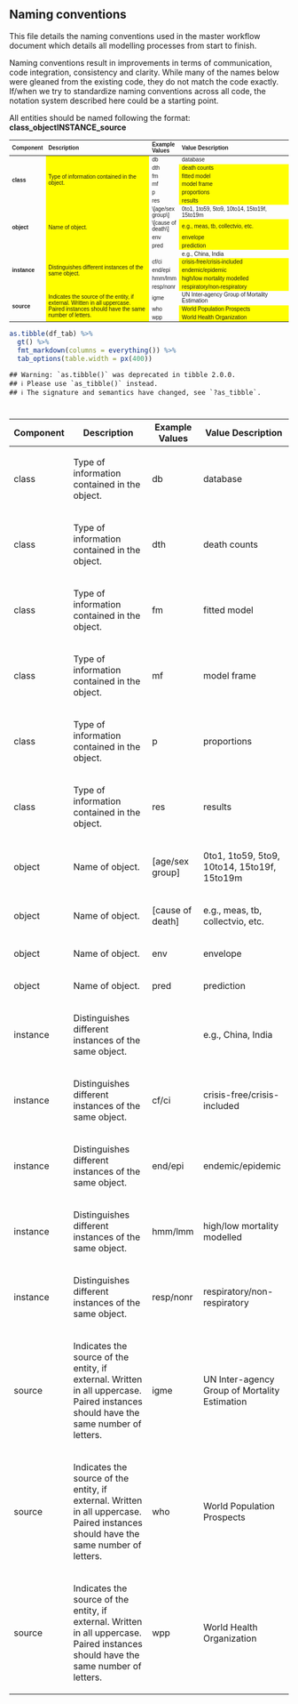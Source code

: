 ## Naming conventions

This file details the naming conventions used in the master workflow
document which details all modelling processes from start to finish.

Naming conventions result in improvements in terms of communication,
code integration, consistency and clarity. While many of the names below
were gleaned from the existing code, they do not match the code exactly.
If/when we try to standardize naming conventions across all code, the
notation system described here could be a starting point.

All entities should be named following the format:
**class_objectINSTANCE_source**

<table class=" lightable-paper" style="font-size: 10px; font-family: &quot;Arial Narrow&quot;, arial, helvetica, sans-serif; width: auto !important; margin-left: auto; margin-right: auto;">
<thead>
<tr>
<th style="text-align:left;">
Component
</th>
<th style="text-align:left;">
Description
</th>
<th style="text-align:left;">
Example Values
</th>
<th style="text-align:left;">
Value Description
</th>
</tr>
</thead>
<tbody>
<tr>
<td style="text-align:left;font-weight: bold;vertical-align: middle !important;" rowspan="6">
class
</td>
<td style="text-align:left;vertical-align: middle !important;width: 30em; background-color: yellow !important;" rowspan="6">
Type of information contained in the object.
</td>
<td style="text-align:left;">
db
</td>
<td style="text-align:left;">
database
</td>
</tr>
<tr>
<td style="text-align:left;">
dth
</td>
<td style="text-align:left;width: 30em; background-color: yellow !important;">
death counts
</td>
</tr>
<tr>
<td style="text-align:left;">
fm
</td>
<td style="text-align:left;width: 30em; background-color: yellow !important;">
fitted model
</td>
</tr>
<tr>
<td style="text-align:left;">
mf
</td>
<td style="text-align:left;width: 30em; background-color: yellow !important;">
model frame
</td>
</tr>
<tr>
<td style="text-align:left;">
p
</td>
<td style="text-align:left;width: 30em; background-color: yellow !important;">
proportions
</td>
</tr>
<tr>
<td style="text-align:left;">
res
</td>
<td style="text-align:left;width: 30em; background-color: yellow !important;">
results
</td>
</tr>
<tr>
<td style="text-align:left;font-weight: bold;vertical-align: middle !important;" rowspan="4">
object
</td>
<td style="text-align:left;vertical-align: middle !important;width: 30em; background-color: yellow !important;" rowspan="4">
Name of object.
</td>
<td style="text-align:left;">
\[age/sex group\]
</td>
<td style="text-align:left;">
0to1, 1to59, 5to9, 10to14, 15to19f, 15to19m
</td>
</tr>
<tr>
<td style="text-align:left;">
\[cause of death\]
</td>
<td style="text-align:left;width: 30em; background-color: yellow !important;">
e.g., meas, tb, collectvio, etc.
</td>
</tr>
<tr>
<td style="text-align:left;">
env
</td>
<td style="text-align:left;width: 30em; background-color: yellow !important;">
envelope
</td>
</tr>
<tr>
<td style="text-align:left;">
pred
</td>
<td style="text-align:left;width: 30em; background-color: yellow !important;">
prediction
</td>
</tr>
<tr>
<td style="text-align:left;font-weight: bold;vertical-align: middle !important;" rowspan="5">
instance
</td>
<td style="text-align:left;vertical-align: middle !important;width: 30em; background-color: yellow !important;" rowspan="5">
Distinguishes different instances of the same object.
</td>
<td style="text-align:left;">
<country> </country>
</td>
<td style="text-align:left;">
e.g., China, India
</td>
</tr>
<tr>
<td style="text-align:left;">
cf/ci
</td>
<td style="text-align:left;width: 30em; background-color: yellow !important;">
crisis-free/crisis-included
</td>
</tr>
<tr>
<td style="text-align:left;">
end/epi
</td>
<td style="text-align:left;width: 30em; background-color: yellow !important;">
endemic/epidemic
</td>
</tr>
<tr>
<td style="text-align:left;">
hmm/lmm
</td>
<td style="text-align:left;width: 30em; background-color: yellow !important;">
high/low mortality modelled
</td>
</tr>
<tr>
<td style="text-align:left;">
resp/nonr
</td>
<td style="text-align:left;width: 30em; background-color: yellow !important;">
respiratory/non-respiratory
</td>
</tr>
<tr>
<td style="text-align:left;font-weight: bold;vertical-align: middle !important;" rowspan="3">
source
</td>
<td style="text-align:left;vertical-align: middle !important;width: 30em; background-color: yellow !important;" rowspan="3">
Indicates the source of the entity, if external. Written in all
uppercase. Paired instances should have the same number of letters.
</td>
<td style="text-align:left;">
igme
</td>
<td style="text-align:left;">
UN Inter-agency Group of Mortality Estimation
</td>
</tr>
<tr>
<td style="text-align:left;">
who
</td>
<td style="text-align:left;width: 30em; background-color: yellow !important;">
World Population Prospects
</td>
</tr>
<tr>
<td style="text-align:left;">
wpp
</td>
<td style="text-align:left;width: 30em; background-color: yellow !important;">
World Health Organization
</td>
</tr>
</tbody>
</table>

``` r
as.tibble(df_tab) %>%
  gt() %>%
  fmt_markdown(columns = everything()) %>%
  tab_options(table.width = px(400))
```

    ## Warning: `as.tibble()` was deprecated in tibble 2.0.0.
    ## ℹ Please use `as_tibble()` instead.
    ## ℹ The signature and semantics have changed, see `?as_tibble`.

<div id="lapgagalhh" style="padding-left:0px;padding-right:0px;padding-top:10px;padding-bottom:10px;overflow-x:auto;overflow-y:auto;width:auto;height:auto;">
<style>html {
  font-family: -apple-system, BlinkMacSystemFont, 'Segoe UI', Roboto, Oxygen, Ubuntu, Cantarell, 'Helvetica Neue', 'Fira Sans', 'Droid Sans', Arial, sans-serif;
}

#lapgagalhh .gt_table {
  display: table;
  border-collapse: collapse;
  margin-left: auto;
  margin-right: auto;
  color: #333333;
  font-size: 16px;
  font-weight: normal;
  font-style: normal;
  background-color: #FFFFFF;
  width: 400px;
  border-top-style: solid;
  border-top-width: 2px;
  border-top-color: #A8A8A8;
  border-right-style: none;
  border-right-width: 2px;
  border-right-color: #D3D3D3;
  border-bottom-style: solid;
  border-bottom-width: 2px;
  border-bottom-color: #A8A8A8;
  border-left-style: none;
  border-left-width: 2px;
  border-left-color: #D3D3D3;
}

#lapgagalhh .gt_heading {
  background-color: #FFFFFF;
  text-align: center;
  border-bottom-color: #FFFFFF;
  border-left-style: none;
  border-left-width: 1px;
  border-left-color: #D3D3D3;
  border-right-style: none;
  border-right-width: 1px;
  border-right-color: #D3D3D3;
}

#lapgagalhh .gt_caption {
  padding-top: 4px;
  padding-bottom: 4px;
}

#lapgagalhh .gt_title {
  color: #333333;
  font-size: 125%;
  font-weight: initial;
  padding-top: 4px;
  padding-bottom: 4px;
  padding-left: 5px;
  padding-right: 5px;
  border-bottom-color: #FFFFFF;
  border-bottom-width: 0;
}

#lapgagalhh .gt_subtitle {
  color: #333333;
  font-size: 85%;
  font-weight: initial;
  padding-top: 0;
  padding-bottom: 6px;
  padding-left: 5px;
  padding-right: 5px;
  border-top-color: #FFFFFF;
  border-top-width: 0;
}

#lapgagalhh .gt_bottom_border {
  border-bottom-style: solid;
  border-bottom-width: 2px;
  border-bottom-color: #D3D3D3;
}

#lapgagalhh .gt_col_headings {
  border-top-style: solid;
  border-top-width: 2px;
  border-top-color: #D3D3D3;
  border-bottom-style: solid;
  border-bottom-width: 2px;
  border-bottom-color: #D3D3D3;
  border-left-style: none;
  border-left-width: 1px;
  border-left-color: #D3D3D3;
  border-right-style: none;
  border-right-width: 1px;
  border-right-color: #D3D3D3;
}

#lapgagalhh .gt_col_heading {
  color: #333333;
  background-color: #FFFFFF;
  font-size: 100%;
  font-weight: normal;
  text-transform: inherit;
  border-left-style: none;
  border-left-width: 1px;
  border-left-color: #D3D3D3;
  border-right-style: none;
  border-right-width: 1px;
  border-right-color: #D3D3D3;
  vertical-align: bottom;
  padding-top: 5px;
  padding-bottom: 6px;
  padding-left: 5px;
  padding-right: 5px;
  overflow-x: hidden;
}

#lapgagalhh .gt_column_spanner_outer {
  color: #333333;
  background-color: #FFFFFF;
  font-size: 100%;
  font-weight: normal;
  text-transform: inherit;
  padding-top: 0;
  padding-bottom: 0;
  padding-left: 4px;
  padding-right: 4px;
}

#lapgagalhh .gt_column_spanner_outer:first-child {
  padding-left: 0;
}

#lapgagalhh .gt_column_spanner_outer:last-child {
  padding-right: 0;
}

#lapgagalhh .gt_column_spanner {
  border-bottom-style: solid;
  border-bottom-width: 2px;
  border-bottom-color: #D3D3D3;
  vertical-align: bottom;
  padding-top: 5px;
  padding-bottom: 5px;
  overflow-x: hidden;
  display: inline-block;
  width: 100%;
}

#lapgagalhh .gt_group_heading {
  padding-top: 8px;
  padding-bottom: 8px;
  padding-left: 5px;
  padding-right: 5px;
  color: #333333;
  background-color: #FFFFFF;
  font-size: 100%;
  font-weight: initial;
  text-transform: inherit;
  border-top-style: solid;
  border-top-width: 2px;
  border-top-color: #D3D3D3;
  border-bottom-style: solid;
  border-bottom-width: 2px;
  border-bottom-color: #D3D3D3;
  border-left-style: none;
  border-left-width: 1px;
  border-left-color: #D3D3D3;
  border-right-style: none;
  border-right-width: 1px;
  border-right-color: #D3D3D3;
  vertical-align: middle;
  text-align: left;
}

#lapgagalhh .gt_empty_group_heading {
  padding: 0.5px;
  color: #333333;
  background-color: #FFFFFF;
  font-size: 100%;
  font-weight: initial;
  border-top-style: solid;
  border-top-width: 2px;
  border-top-color: #D3D3D3;
  border-bottom-style: solid;
  border-bottom-width: 2px;
  border-bottom-color: #D3D3D3;
  vertical-align: middle;
}

#lapgagalhh .gt_from_md > :first-child {
  margin-top: 0;
}

#lapgagalhh .gt_from_md > :last-child {
  margin-bottom: 0;
}

#lapgagalhh .gt_row {
  padding-top: 8px;
  padding-bottom: 8px;
  padding-left: 5px;
  padding-right: 5px;
  margin: 10px;
  border-top-style: solid;
  border-top-width: 1px;
  border-top-color: #D3D3D3;
  border-left-style: none;
  border-left-width: 1px;
  border-left-color: #D3D3D3;
  border-right-style: none;
  border-right-width: 1px;
  border-right-color: #D3D3D3;
  vertical-align: middle;
  overflow-x: hidden;
}

#lapgagalhh .gt_stub {
  color: #333333;
  background-color: #FFFFFF;
  font-size: 100%;
  font-weight: initial;
  text-transform: inherit;
  border-right-style: solid;
  border-right-width: 2px;
  border-right-color: #D3D3D3;
  padding-left: 5px;
  padding-right: 5px;
}

#lapgagalhh .gt_stub_row_group {
  color: #333333;
  background-color: #FFFFFF;
  font-size: 100%;
  font-weight: initial;
  text-transform: inherit;
  border-right-style: solid;
  border-right-width: 2px;
  border-right-color: #D3D3D3;
  padding-left: 5px;
  padding-right: 5px;
  vertical-align: top;
}

#lapgagalhh .gt_row_group_first td {
  border-top-width: 2px;
}

#lapgagalhh .gt_summary_row {
  color: #333333;
  background-color: #FFFFFF;
  text-transform: inherit;
  padding-top: 8px;
  padding-bottom: 8px;
  padding-left: 5px;
  padding-right: 5px;
}

#lapgagalhh .gt_first_summary_row {
  border-top-style: solid;
  border-top-color: #D3D3D3;
}

#lapgagalhh .gt_first_summary_row.thick {
  border-top-width: 2px;
}

#lapgagalhh .gt_last_summary_row {
  padding-top: 8px;
  padding-bottom: 8px;
  padding-left: 5px;
  padding-right: 5px;
  border-bottom-style: solid;
  border-bottom-width: 2px;
  border-bottom-color: #D3D3D3;
}

#lapgagalhh .gt_grand_summary_row {
  color: #333333;
  background-color: #FFFFFF;
  text-transform: inherit;
  padding-top: 8px;
  padding-bottom: 8px;
  padding-left: 5px;
  padding-right: 5px;
}

#lapgagalhh .gt_first_grand_summary_row {
  padding-top: 8px;
  padding-bottom: 8px;
  padding-left: 5px;
  padding-right: 5px;
  border-top-style: double;
  border-top-width: 6px;
  border-top-color: #D3D3D3;
}

#lapgagalhh .gt_striped {
  background-color: rgba(128, 128, 128, 0.05);
}

#lapgagalhh .gt_table_body {
  border-top-style: solid;
  border-top-width: 2px;
  border-top-color: #D3D3D3;
  border-bottom-style: solid;
  border-bottom-width: 2px;
  border-bottom-color: #D3D3D3;
}

#lapgagalhh .gt_footnotes {
  color: #333333;
  background-color: #FFFFFF;
  border-bottom-style: none;
  border-bottom-width: 2px;
  border-bottom-color: #D3D3D3;
  border-left-style: none;
  border-left-width: 2px;
  border-left-color: #D3D3D3;
  border-right-style: none;
  border-right-width: 2px;
  border-right-color: #D3D3D3;
}

#lapgagalhh .gt_footnote {
  margin: 0px;
  font-size: 90%;
  padding-left: 4px;
  padding-right: 4px;
  padding-left: 5px;
  padding-right: 5px;
}

#lapgagalhh .gt_sourcenotes {
  color: #333333;
  background-color: #FFFFFF;
  border-bottom-style: none;
  border-bottom-width: 2px;
  border-bottom-color: #D3D3D3;
  border-left-style: none;
  border-left-width: 2px;
  border-left-color: #D3D3D3;
  border-right-style: none;
  border-right-width: 2px;
  border-right-color: #D3D3D3;
}

#lapgagalhh .gt_sourcenote {
  font-size: 90%;
  padding-top: 4px;
  padding-bottom: 4px;
  padding-left: 5px;
  padding-right: 5px;
}

#lapgagalhh .gt_left {
  text-align: left;
}

#lapgagalhh .gt_center {
  text-align: center;
}

#lapgagalhh .gt_right {
  text-align: right;
  font-variant-numeric: tabular-nums;
}

#lapgagalhh .gt_font_normal {
  font-weight: normal;
}

#lapgagalhh .gt_font_bold {
  font-weight: bold;
}

#lapgagalhh .gt_font_italic {
  font-style: italic;
}

#lapgagalhh .gt_super {
  font-size: 65%;
}

#lapgagalhh .gt_footnote_marks {
  font-style: italic;
  font-weight: normal;
  font-size: 75%;
  vertical-align: 0.4em;
}

#lapgagalhh .gt_asterisk {
  font-size: 100%;
  vertical-align: 0;
}

#lapgagalhh .gt_indent_1 {
  text-indent: 5px;
}

#lapgagalhh .gt_indent_2 {
  text-indent: 10px;
}

#lapgagalhh .gt_indent_3 {
  text-indent: 15px;
}

#lapgagalhh .gt_indent_4 {
  text-indent: 20px;
}

#lapgagalhh .gt_indent_5 {
  text-indent: 25px;
}
</style>
<table class="gt_table">
  
  <thead class="gt_col_headings">
    <tr>
      <th class="gt_col_heading gt_columns_bottom_border gt_left" rowspan="1" colspan="1" scope="col" id="Component">Component</th>
      <th class="gt_col_heading gt_columns_bottom_border gt_left" rowspan="1" colspan="1" scope="col" id="Description">Description</th>
      <th class="gt_col_heading gt_columns_bottom_border gt_left" rowspan="1" colspan="1" scope="col" id="Example Values">Example Values</th>
      <th class="gt_col_heading gt_columns_bottom_border gt_left" rowspan="1" colspan="1" scope="col" id="Value Description">Value Description</th>
    </tr>
  </thead>
  <tbody class="gt_table_body">
    <tr><td headers="Component" class="gt_row gt_left"><div class='gt_from_md'><p>class</p>
</div></td>
<td headers="Description" class="gt_row gt_left"><div class='gt_from_md'><p>Type of information contained in the object.</p>
</div></td>
<td headers="Example Values" class="gt_row gt_left"><div class='gt_from_md'><p>db</p>
</div></td>
<td headers="Value Description" class="gt_row gt_left"><div class='gt_from_md'><p>database</p>
</div></td></tr>
    <tr><td headers="Component" class="gt_row gt_left"><div class='gt_from_md'><p>class</p>
</div></td>
<td headers="Description" class="gt_row gt_left"><div class='gt_from_md'><p>Type of information contained in the object.</p>
</div></td>
<td headers="Example Values" class="gt_row gt_left"><div class='gt_from_md'><p>dth</p>
</div></td>
<td headers="Value Description" class="gt_row gt_left"><div class='gt_from_md'><p>death counts</p>
</div></td></tr>
    <tr><td headers="Component" class="gt_row gt_left"><div class='gt_from_md'><p>class</p>
</div></td>
<td headers="Description" class="gt_row gt_left"><div class='gt_from_md'><p>Type of information contained in the object.</p>
</div></td>
<td headers="Example Values" class="gt_row gt_left"><div class='gt_from_md'><p>fm</p>
</div></td>
<td headers="Value Description" class="gt_row gt_left"><div class='gt_from_md'><p>fitted model</p>
</div></td></tr>
    <tr><td headers="Component" class="gt_row gt_left"><div class='gt_from_md'><p>class</p>
</div></td>
<td headers="Description" class="gt_row gt_left"><div class='gt_from_md'><p>Type of information contained in the object.</p>
</div></td>
<td headers="Example Values" class="gt_row gt_left"><div class='gt_from_md'><p>mf</p>
</div></td>
<td headers="Value Description" class="gt_row gt_left"><div class='gt_from_md'><p>model frame</p>
</div></td></tr>
    <tr><td headers="Component" class="gt_row gt_left"><div class='gt_from_md'><p>class</p>
</div></td>
<td headers="Description" class="gt_row gt_left"><div class='gt_from_md'><p>Type of information contained in the object.</p>
</div></td>
<td headers="Example Values" class="gt_row gt_left"><div class='gt_from_md'><p>p</p>
</div></td>
<td headers="Value Description" class="gt_row gt_left"><div class='gt_from_md'><p>proportions</p>
</div></td></tr>
    <tr><td headers="Component" class="gt_row gt_left"><div class='gt_from_md'><p>class</p>
</div></td>
<td headers="Description" class="gt_row gt_left"><div class='gt_from_md'><p>Type of information contained in the object.</p>
</div></td>
<td headers="Example Values" class="gt_row gt_left"><div class='gt_from_md'><p>res</p>
</div></td>
<td headers="Value Description" class="gt_row gt_left"><div class='gt_from_md'><p>results</p>
</div></td></tr>
    <tr><td headers="Component" class="gt_row gt_left"><div class='gt_from_md'><p>object</p>
</div></td>
<td headers="Description" class="gt_row gt_left"><div class='gt_from_md'><p>Name of object.</p>
</div></td>
<td headers="Example Values" class="gt_row gt_left"><div class='gt_from_md'><p>[age/sex group]</p>
</div></td>
<td headers="Value Description" class="gt_row gt_left"><div class='gt_from_md'><p>0to1, 1to59, 5to9, 10to14, 15to19f, 15to19m</p>
</div></td></tr>
    <tr><td headers="Component" class="gt_row gt_left"><div class='gt_from_md'><p>object</p>
</div></td>
<td headers="Description" class="gt_row gt_left"><div class='gt_from_md'><p>Name of object.</p>
</div></td>
<td headers="Example Values" class="gt_row gt_left"><div class='gt_from_md'><p>[cause of death]</p>
</div></td>
<td headers="Value Description" class="gt_row gt_left"><div class='gt_from_md'><p>e.g., meas, tb, collectvio, etc.</p>
</div></td></tr>
    <tr><td headers="Component" class="gt_row gt_left"><div class='gt_from_md'><p>object</p>
</div></td>
<td headers="Description" class="gt_row gt_left"><div class='gt_from_md'><p>Name of object.</p>
</div></td>
<td headers="Example Values" class="gt_row gt_left"><div class='gt_from_md'><p>env</p>
</div></td>
<td headers="Value Description" class="gt_row gt_left"><div class='gt_from_md'><p>envelope</p>
</div></td></tr>
    <tr><td headers="Component" class="gt_row gt_left"><div class='gt_from_md'><p>object</p>
</div></td>
<td headers="Description" class="gt_row gt_left"><div class='gt_from_md'><p>Name of object.</p>
</div></td>
<td headers="Example Values" class="gt_row gt_left"><div class='gt_from_md'><p>pred</p>
</div></td>
<td headers="Value Description" class="gt_row gt_left"><div class='gt_from_md'><p>prediction</p>
</div></td></tr>
    <tr><td headers="Component" class="gt_row gt_left"><div class='gt_from_md'><p>instance</p>
</div></td>
<td headers="Description" class="gt_row gt_left"><div class='gt_from_md'><p>Distinguishes different instances of the same object.</p>
</div></td>
<td headers="Example Values" class="gt_row gt_left"><div class='gt_from_md'><country>
</div></td>
<td headers="Value Description" class="gt_row gt_left"><div class='gt_from_md'><p>e.g., China, India</p>
</div></td></tr>
    <tr><td headers="Component" class="gt_row gt_left"><div class='gt_from_md'><p>instance</p>
</div></td>
<td headers="Description" class="gt_row gt_left"><div class='gt_from_md'><p>Distinguishes different instances of the same object.</p>
</div></td>
<td headers="Example Values" class="gt_row gt_left"><div class='gt_from_md'><p>cf/ci</p>
</div></td>
<td headers="Value Description" class="gt_row gt_left"><div class='gt_from_md'><p>crisis-free/crisis-included</p>
</div></td></tr>
    <tr><td headers="Component" class="gt_row gt_left"><div class='gt_from_md'><p>instance</p>
</div></td>
<td headers="Description" class="gt_row gt_left"><div class='gt_from_md'><p>Distinguishes different instances of the same object.</p>
</div></td>
<td headers="Example Values" class="gt_row gt_left"><div class='gt_from_md'><p>end/epi</p>
</div></td>
<td headers="Value Description" class="gt_row gt_left"><div class='gt_from_md'><p>endemic/epidemic</p>
</div></td></tr>
    <tr><td headers="Component" class="gt_row gt_left"><div class='gt_from_md'><p>instance</p>
</div></td>
<td headers="Description" class="gt_row gt_left"><div class='gt_from_md'><p>Distinguishes different instances of the same object.</p>
</div></td>
<td headers="Example Values" class="gt_row gt_left"><div class='gt_from_md'><p>hmm/lmm</p>
</div></td>
<td headers="Value Description" class="gt_row gt_left"><div class='gt_from_md'><p>high/low mortality modelled</p>
</div></td></tr>
    <tr><td headers="Component" class="gt_row gt_left"><div class='gt_from_md'><p>instance</p>
</div></td>
<td headers="Description" class="gt_row gt_left"><div class='gt_from_md'><p>Distinguishes different instances of the same object.</p>
</div></td>
<td headers="Example Values" class="gt_row gt_left"><div class='gt_from_md'><p>resp/nonr</p>
</div></td>
<td headers="Value Description" class="gt_row gt_left"><div class='gt_from_md'><p>respiratory/non-respiratory</p>
</div></td></tr>
    <tr><td headers="Component" class="gt_row gt_left"><div class='gt_from_md'><p>source</p>
</div></td>
<td headers="Description" class="gt_row gt_left"><div class='gt_from_md'><p>Indicates the source of the entity, if external. Written in all uppercase. Paired instances should have the same number of letters.</p>
</div></td>
<td headers="Example Values" class="gt_row gt_left"><div class='gt_from_md'><p>igme</p>
</div></td>
<td headers="Value Description" class="gt_row gt_left"><div class='gt_from_md'><p>UN Inter-agency Group of Mortality Estimation</p>
</div></td></tr>
    <tr><td headers="Component" class="gt_row gt_left"><div class='gt_from_md'><p>source</p>
</div></td>
<td headers="Description" class="gt_row gt_left"><div class='gt_from_md'><p>Indicates the source of the entity, if external. Written in all uppercase. Paired instances should have the same number of letters.</p>
</div></td>
<td headers="Example Values" class="gt_row gt_left"><div class='gt_from_md'><p>who</p>
</div></td>
<td headers="Value Description" class="gt_row gt_left"><div class='gt_from_md'><p>World Population Prospects</p>
</div></td></tr>
    <tr><td headers="Component" class="gt_row gt_left"><div class='gt_from_md'><p>source</p>
</div></td>
<td headers="Description" class="gt_row gt_left"><div class='gt_from_md'><p>Indicates the source of the entity, if external. Written in all uppercase. Paired instances should have the same number of letters.</p>
</div></td>
<td headers="Example Values" class="gt_row gt_left"><div class='gt_from_md'><p>wpp</p>
</div></td>
<td headers="Value Description" class="gt_row gt_left"><div class='gt_from_md'><p>World Health Organization</p>
</div></td></tr>
  </tbody>
  
  
</table>
</div>
